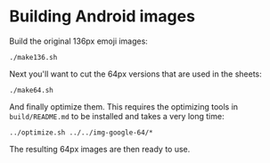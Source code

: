 # Building Android images

Build the original 136px emoji images:

    ./make136.sh

Next you'll want to cut the 64px versions that are used in the sheets:

    ./make64.sh

And finally optimize them. This requires the optimizing tools in `build/README.md` to be installed
and takes a very long time:

    ../optimize.sh ../../img-google-64/*

The resulting 64px images are then ready to use.
